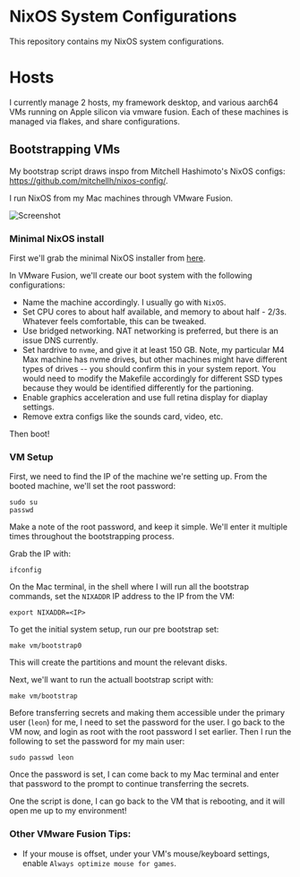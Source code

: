 # NixOS System Configurations

This repository contains my NixOS system configurations.

# Hosts 
I currently manage 2 hosts, my framework desktop, and various aarch64 VMs running on Apple silicon via vmware fusion. Each of these machines is managed via flakes, and share configurations. 

## Bootstrapping VMs

My bootstrap script draws inspo from Mitchell Hashimoto's NixOS configs: https://github.com/mitchellh/nixos-config/. 

I run NixOS from my Mac machines through VMware Fusion. 

![Screenshot](https://raw.githubusercontent.com/aumitleon/nixos-config/main/.github/images/vm-aarch64-screenshot.png)

### Minimal NixOS install
First we'll grab the minimal NixOS installer from [here](https://nixos.org/download/). 

In VMware Fusion, we'll create our boot system with the following configurations:

- Name the machine accordingly. I usually go with `NixOS`.
- Set CPU cores to about half available, and memory to about half - 2/3s. Whatever feels comfortable, this can be tweaked.
- Use bridged networking. NAT networking is preferred, but there is an issue DNS currently. 
- Set hardrive to `nvme`, and give it at least 150 GB. Note, my particular M4 Max machine has nvme drives, but other machines might have different types of drives -- you should confirm this in your system report. You would need to modify the Makefile accordingly for different SSD types because they would be identified differently for the partioning. 
- Enable graphics acceleration and use full retina display for diaplay settings.
- Remove extra configs like the sounds card, video, etc. 


Then boot!

### VM Setup

First, we need to find the IP of the machine we're setting up. From the booted machine, we'll set the root password:

```
sudo su 
passwd
```
Make a note of the root password, and keep it simple. We'll enter it multiple times throughout the bootstrapping process.

Grab the IP with: 

```
ifconfig
```

On the Mac terminal, in the shell where I will run all the bootstrap commands, set the `NIXADDR` IP address to the IP from the VM: 

```
export NIXADDR=<IP>
```

To get the initial system setup, run our pre bootstrap set:
```
make vm/bootstrap0
```
This will create the partitions and mount the relevant disks. 

Next, we'll want to run the actuall bootstrap script with: 
```
make vm/bootstrap 
```
Before transferring secrets and making them accessible under the primary user (`leon`) for me, I need to set the password for the user. I go back to the VM now, and login as root with the root password I set earlier. Then I run the following to set the password for my main user:

```
sudo passwd leon
```

Once the password is set, I can come back to my Mac terminal and enter that password to the prompt to continue transferring the secrets. 

One the script is done, I can go back to the VM that is rebooting, and it will open me up to my environment!

### Other VMware Fusion Tips:
- If your mouse is offset, under your VM's mouse/keyboard settings, enable `Always optimize mouse for games`. 
